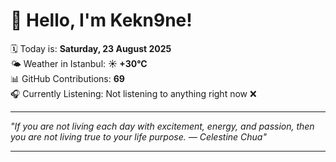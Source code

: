 # 👋 Hello, I'm Kekn9ne!

🗓️ Today is: **Saturday, 23 August 2025**  
🌤️ Weather in Istanbul: **☀️   +30°C**  
📊 GitHub Contributions: **69**  
🎧 Currently Listening: Not listening to anything right now ❌

---

_"If you are not living each day with excitement, energy, and passion, then you are not living true to your life purpose. — *Celestine Chua*"_

---
